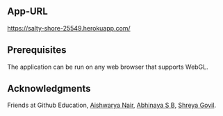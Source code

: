 ## App-URL

https://salty-shore-25549.herokuapp.com/

## Prerequisites

The application can be run on any web browser that supports WebGL.

## Acknowledgments

Friends at Github Education, [Aishwarya Nair](https://github.com/MayTune), [Abhinaya S B](https://github.com/grangergirl), [Shreya Govil](https://github.com/codher23).
